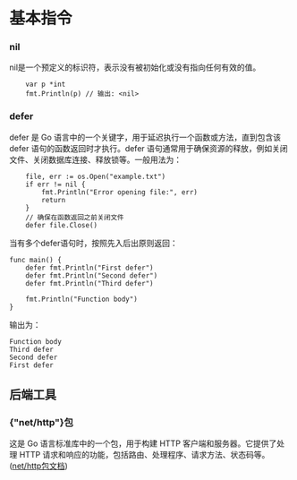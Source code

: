 # <h1>基本指令</h1>

### <h3>nil</h3>
nil是一个预定义的标识符，表示没有被初始化或没有指向任何有效的值。
```
    var p *int
    fmt.Println(p) // 输出: <nil>
```

### <h3>defer</h3>
defer 是 Go 语言中的一个关键字，用于延迟执行一个函数或方法，直到包含该 defer 语句的函数返回时才执行。defer 语句通常用于确保资源的释放，例如关闭文件、关闭数据库连接、释放锁等。一般用法为：
```
    file, err := os.Open("example.txt")
    if err != nil {
        fmt.Println("Error opening file:", err)
        return
    }
    // 确保在函数返回之前关闭文件
    defer file.Close()
```
当有多个defer语句时，按照先入后出原则返回：
```
func main() {
    defer fmt.Println("First defer")
    defer fmt.Println("Second defer")
    defer fmt.Println("Third defer")

    fmt.Println("Function body")
}
```
输出为：
```
Function body
Third defer
Second defer
First defer
```

## <h2>后端工具</h2>

### <h3>{"net/http"}包</h3>
这是 Go 语言标准库中的一个包，用于构建 HTTP 客户端和服务器。它提供了处理 HTTP 请求和响应的功能，包括路由、处理程序、请求方法、状态码等。([net/http包文档](https://pkg.go.dev/net/http))